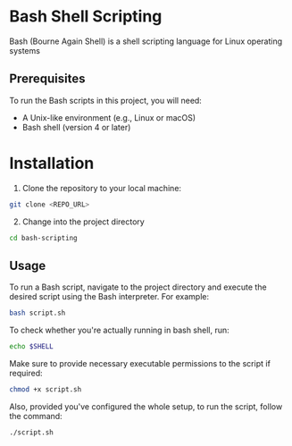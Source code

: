 # Bash Shell Scripting

Bash (Bourne Again Shell) is a shell scripting language for Linux operating systems

## Prerequisites

To run the Bash scripts in this project, you will need:

- A Unix-like environment (e.g., Linux or macOS)
- Bash shell (version 4 or later)

# Installation

1. Clone the repository to your local machine:

```bash
git clone <REPO_URL>
```

2. Change into the project directory

```bash
cd bash-scripting
```

## Usage

To run a Bash script, navigate to the project directory and execute the desired script using the Bash interpreter. For example:

```bash
bash script.sh
```

To check whether you're actually running in bash shell, run:

```bash
echo $SHELL
```

Make sure to provide necessary executable permissions to the script if required:

```bash
chmod +x script.sh
```

Also, provided you've configured the whole setup, to run the script, follow the command:

```bash
./script.sh
```